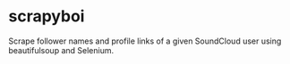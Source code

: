 # scrapyboi
Scrape follower names and profile links of a given SoundCloud user using beautifulsoup and Selenium.
